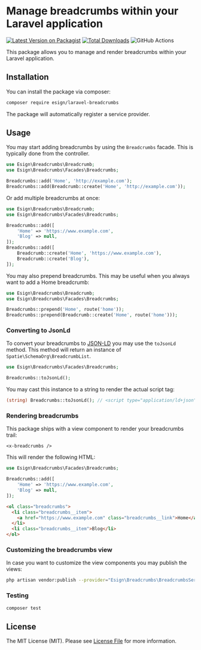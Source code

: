 # Manage breadcrumbs within your Laravel application

[![Latest Version on Packagist](https://img.shields.io/packagist/v/esign/laravel-breadcrumbs.svg?style=flat-square)](https://packagist.org/packages/esign/laravel-breadcrumbs)
[![Total Downloads](https://img.shields.io/packagist/dt/esign/laravel-breadcrumbs.svg?style=flat-square)](https://packagist.org/packages/esign/laravel-breadcrumbs)
![GitHub Actions](https://github.com/esign/laravel-breadcrumbs/actions/workflows/main.yml/badge.svg)

This package allows you to manage and render breadcrumbs within your Laravel application.

## Installation

You can install the package via composer:

```bash
composer require esign/laravel-breadcrumbs
```

The package will automatically register a service provider.

## Usage
You may start adding breadcrumbs by using the `Breadcrumbs` facade.
This is typically done from the controller.

```php
use Esign\Breadcrumbs\Breadcrumb;
use Esign\Breadcrumbs\Facades\Breadcrumbs;

Breadcrumbs::add('Home', 'http://example.com');
Breadcrumbs::add(Breadcrumb::create('Home', 'http://example.com'));
```

Or add multiple breadcrumbs at once:
```php
use Esign\Breadcrumbs\Breadcrumb;
use Esign\Breadcrumbs\Facades\Breadcrumbs;

Breadcrumbs::add([
    'Home' => 'https://www.example.com',
    'Blog' => null,
]);
Breadcrumbs::add([
    Breadcrumb::create('Home', 'https://www.example.com'),
    Breadcrumb::create('Blog'),
]);
```

You may also prepend breadcrumbs.
This may be useful when you always want to add a Home breadcrumb:
```php
use Esign\Breadcrumbs\Breadcrumb;
use Esign\Breadcrumbs\Facades\Breadcrumbs;

Breadcrumbs::prepend('Home', route('home'));
Breadcrumbs::prepend(Breadcrumb::create('Home', route('home')));
```

### Converting to JsonLd
To convert your breadcrumbs to [JSON-LD](https://json-ld.org/) you may use the `toJsonLd` method.
This method will return an instance of `Spatie\SchemaOrg\BreadcrumbList`.
```php
use Esign\Breadcrumbs\Facades\Breadcrumbs;

Breadcrumbs::toJsonLd();
```

You may cast this instance to a string to render the actual script tag:
```php
(string) Breadcrumbs::toJsonLd(); // <script type="application/ld+json">...</script>
```

### Rendering breadcrumbs
This package ships with a view component to render your breadcrumbs trail:
```blade
<x-breadcrumbs />
```

This will render the following HTML:
```php
use Esign\Breadcrumbs\Facades\Breadcrumbs;

Breadcrumbs::add([
    'Home' => 'https://www.example.com',
    'Blog' => null,
]);
```
```html
<ol class="breadcrumbs">
  <li class="breadcrumbs__item">
    <a href="https://www.example.com" class="breadcrumbs__link">Home</a>
  </li>
  <li class="breadcrumbs__item">Blog</li>
</ol>
```

### Customizing the breadcrumbs view
In case you want to customize the view components you may publish the views:
```bash
php artisan vendor:publish --provider="Esign\Breadcrumbs\BreadcrumbsServiceProvider" --tag="views"
```

### Testing

```bash
composer test
```

## License

The MIT License (MIT). Please see [License File](LICENSE.md) for more information.
